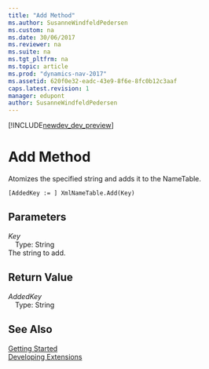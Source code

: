 ```yaml
---
title: "Add Method"
ms.author: SusanneWindfeldPedersen
ms.custom: na
ms.date: 30/06/2017
ms.reviewer: na
ms.suite: na
ms.tgt_pltfrm: na
ms.topic: article
ms.prod: "dynamics-nav-2017"
ms.assetid: 620f0e32-eadc-43e9-8f6e-8fc0b12c3aaf
caps.latest.revision: 1
manager: edupont
author: SusanneWindfeldPedersen
---
```


[!INCLUDE[newdev_dev_preview](../includes/newdev_dev_preview.md)]

# Add Method
Atomizes the specified string and adds it to the NameTable.  
```  
[AddedKey := ] XmlNameTable.Add(Key)  
```  
## Parameters
*Key*    
&emsp;Type: String  
The string to add.  
  
## Return Value
*AddedKey*  
&emsp;Type: String  
  
## See Also
[Getting Started](../devenv-get-started.md)  
[Developing Extensions](../devenv-dev-overview.md)  
